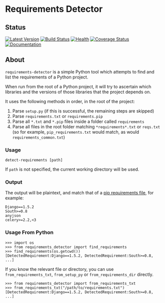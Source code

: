 # Requirements Detector

## Status

[![Latest Version](https://img.shields.io/pypi/v/requirements-detector.svg?label=version&style=flat)](https://pypi.python.org/pypi/requirements-detector)
[![Build Status](https://travis-ci.org/landscapeio/requirements-detector.png?branch=master)](https://travis-ci.org/landscapeio/requirements-detector)
[![Health](https://landscape.io/github/landscapeio/requirements-detector/master/landscape.svg?style=flat)](https://landscape.io/github/landscapeio/requirements-detector/master)
[![Coverage Status](https://img.shields.io/coveralls/landscapeio/requirements-detector.svg?style=flat)](https://coveralls.io/r/landscapeio/requirements-detector)
[![Documentation](https://readthedocs.org/projects/requirements-detector/badge/?version=master)](https://readthedocs.org/projects/requirements-detector/)

## About

`requirements-detector` is a simple Python tool which attempts to find and list the requirements of a Python project. 

When run from the root of a Python project, it will try to ascertain which libraries and the versions of those libraries that the project depends on.

It uses the following methods in order, in the root of the project:

1. Parse `setup.py` (if this is successful, the remaining steps are skipped)
2. Parse `requirements.txt` or `requirements.pip`
3. Parse all `*.txt` and `*.pip` files inside a folder called `requirements`
4. Parse all files in the root folder matching `*requirements*.txt` or `reqs.txt` (so for example, `pip_requirements.txt` would match, as would `requirements_common.txt`)

### Usage

```
detect-requirements [path]
```
If `path` is not specified, the current working directory will be used.

### Output

The output will be plaintext, and match that of a [pip requirements file](http://www.pip-installer.org/en/latest/logic.html), for example:

```
Django==1.5.2
South>=0.8
anyjson
celery>=2.2,<3
```

### Usage From Python

```
>>> import os
>>> from requirements_detector import find_requirements
>>> find_requirements(os.getcwd())
[DetectedRequirement:Django==1.5.2, DetectedRequirement:South>=0.8, ...]
```


If you know the relevant file or directory,  you can use `from_requirements_txt`, `from_setup_py` or `from_requirements_dir` directly.

```
>>> from requirements_detector import from_requirements_txt
>>> from_requirements_txt("/path/to/requirements.txt")
[DetectedRequirement:Django==1.5.2, DetectedRequirement:South>=0.8, ...]
```

